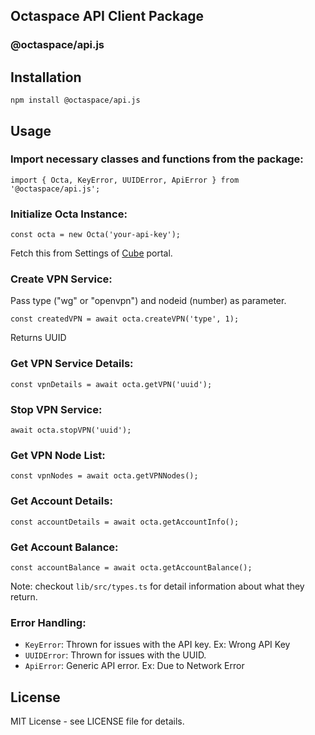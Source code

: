 ## Octaspace API Client Package

### @octaspace/api.js

## Installation

```npm install @octaspace/api.js```

## Usage

### Import necessary classes and functions from the package:

```import { Octa, KeyError, UUIDError, ApiError } from '@octaspace/api.js';```

### Initialize Octa Instance:

```const octa = new Octa('your-api-key');```

Fetch this from Settings of [Cube](https://cube.octa.space/settings) portal.

### Create VPN Service:

Pass type ("wg" or "openvpn") and nodeid (number) as parameter.

```const createdVPN = await octa.createVPN('type', 1);```

Returns UUID

### Get VPN Service Details:

```const vpnDetails = await octa.getVPN('uuid');```

### Stop VPN Service:

```await octa.stopVPN('uuid');```

### Get VPN Node List:

```const vpnNodes = await octa.getVPNNodes();```

### Get Account Details:

```const accountDetails = await octa.getAccountInfo();```

### Get Account Balance:

```const accountBalance = await octa.getAccountBalance();```

Note: checkout `lib/src/types.ts` for detail information about what they return.
### Error Handling:

- `KeyError`: Thrown for issues with the API key. Ex: Wrong API Key
- `UUIDError`: Thrown for issues with the UUID.
- `ApiError`: Generic API error. Ex: Due to Network Error

## License

MIT License - see LICENSE file for details.
